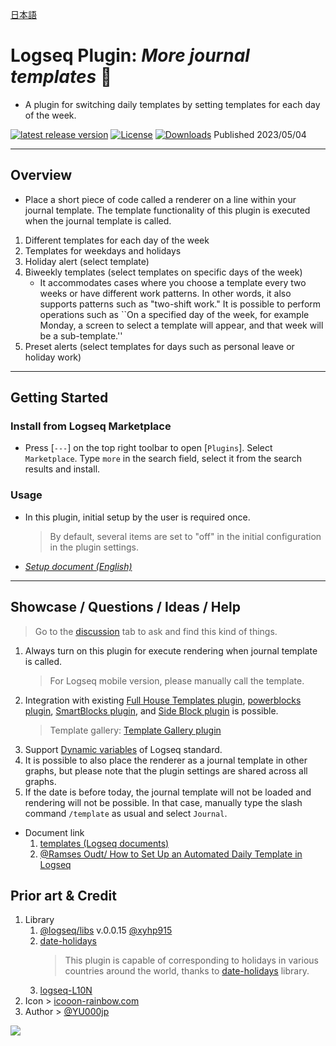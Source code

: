 [日本語](https://github.com/YU000jp/logseq-plugin-weekdays-and-weekends/blob/main/readme_ja.md)

# Logseq Plugin: *More journal templates* 🛌

- A plugin for switching daily templates by setting templates for each day of the week.

[![latest release version](https://img.shields.io/github/v/release/YU000jp/logseq-plugin-weekdays-and-weekends)](https://github.com/YU000jp/logseq-plugin-weekdays-and-weekends/releases)
[![License](https://img.shields.io/github/license/YU000jp/logseq-plugin-weekdays-and-weekends?color=blue)](https://github.com/YU000jp/logseq-plugin-weekdays-and-weekends/LICENSE)
[![Downloads](https://img.shields.io/github/downloads/YU000jp/logseq-plugin-weekdays-and-weekends/total.svg)](https://github.com/YU000jp/logseq-plugin-weekdays-and-weekends/releases) Published 2023/05/04

---

## Overview

- Place a short piece of code called a renderer on a line within your journal template. The template functionality of this plugin is executed when the journal template is called.

1. Different templates for each day of the week
1. Templates for weekdays and holidays
1. Holiday alert (select template)
1. Biweekly templates (select templates on specific days of the week)
   - It accommodates cases where you choose a template every two weeks or have different work patterns. In other words, it also supports patterns such as "two-shift work." It is possible to perform operations such as ``On a specified day of the week, for example Monday, a screen to select a template will appear, and that week will be a sub-template.''
1. Preset alerts (select templates for days such as personal leave or holiday work)

---

## Getting Started

### Install from Logseq Marketplace

- Press [`---`] on the top right toolbar to open [`Plugins`]. Select `Marketplace`. Type `more` in the search field, select it from the search results and install.

### Usage

- In this plugin, initial setup by the user is required once.
   > By default, several items are set to "off" in the initial configuration in the plugin settings.

- *[Setup document (English)](https://github.com/YU000jp/logseq-plugin-weekdays-and-weekends/wiki/English-document)*

---

## Showcase / Questions / Ideas / Help

> Go to the [discussion](https://github.com/YU000jp/logseq-plugin-weekdays-and-weekends/discussions) tab to ask and find this kind of things.

1. Always turn on this plugin for execute rendering when journal template is called.
   > For Logseq mobile version, please manually call the template.
1. Integration with existing [Full House Templates plugin](https://github.com/stdword/logseq13-full-house-plugin), [powerblocks plugin](https://github.com/hkgnp/logseq-powerblocks-plugin), [SmartBlocks plugin](https://github.com/sawhney17/logseq-smartblocks), and [Side Block plugin](https://github.com/YU000jp/logseq-plugin-side-block) is possible.
   > Template gallery: [Template Gallery plugin](https://github.com/dangermccann/logseq-template-gallery)
1. Support [Dynamic variables](https://mschmidtkorth.github.io/logseq-msk-docs/#/page/dynamic%20variables) of Logseq standard.
1. It is possible to also place the renderer as a journal template in other graphs, but please note that the plugin settings are shared across all graphs.
1. If the date is before today, the journal template will not be loaded and rendering will not be possible. In that case, manually type the slash command `/template` as usual and select `Journal`.

- Document link
  1. [templates (Logseq documents)](https://docs.logseq.com/#/page/templates)
  1. [@Ramses Oudt/ How to Set Up an Automated Daily Template in Logseq](https://thinkstack.club/how-to-set-up-an-automated-daily-template-in-logseq/)

## Prior art & Credit

1. Library
   1. [@logseq/libs](https://logseq.github.io/plugins/) v.0.0.15 [@xyhp915](https://github.com/xyhp915)
   1. [date-holidays](https://github.com/commenthol/date-holidays)
      > This plugin is capable of corresponding to holidays in various countries around the world, thanks to [date-holidays](https://github.com/commenthol/date-holidays) library.
   1. [logseq-L10N](https://github.com/sethyuan/logseq-l10n)
1. Icon > [icooon-rainbow.com](https://icon-rainbow.com/%e3%82%a4%e3%83%93%e3%82%ad%e3%82%92%e3%81%8b%e3%81%84%e3%81%a6%e5%af%9d%e3%81%a6%e3%82%8b%e4%ba%ba%e3%81%ae%e3%82%a2%e3%82%a4%e3%82%b3%e3%83%b3%e7%b4%a0%e6%9d%90/)
1. Author > [@YU000jp](https://github.com/YU000jp)

<a href="https://www.buymeacoffee.com/yu000japan"><img src="https://img.buymeacoffee.com/button-api/?text=Buy me a pizza&emoji=🍕&slug=yu000japan&button_colour=FFDD00&font_colour=000000&font_family=Poppins&outline_colour=000000&coffee_colour=ffffff" /></a>
